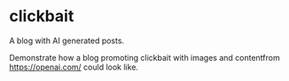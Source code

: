 # clickbait
A blog with AI generated posts.

Demonstrate how a blog promoting clickbait with images and contentfrom https://openai.com/ could look like.

